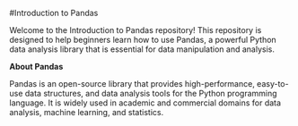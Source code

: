 #Introduction to Pandas

Welcome to the Introduction to Pandas repository! This repository is designed to help beginners learn how to use Pandas, a powerful Python data analysis library that is essential for data manipulation and analysis.

**About Pandas**

Pandas is an open-source library that provides high-performance, easy-to-use data structures, and data analysis tools for the Python programming language. It is widely used in academic and commercial domains for data analysis, machine learning, and statistics.
